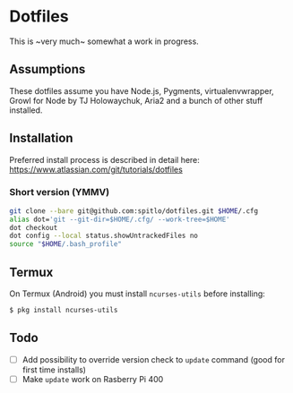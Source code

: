# Dotfiles

This is ~very much~ somewhat a work in progress.

## Assumptions

These dotfiles assume you have Node.js, Pygments, virtualenvwrapper, Growl for Node by TJ Holowaychuk, Aria2 and a bunch of other stuff installed.

## Installation

Preferred install process is described in detail here:
https://www.atlassian.com/git/tutorials/dotfiles

### Short version (YMMV)
```bash
git clone --bare git@github.com:spitlo/dotfiles.git $HOME/.cfg
alias dot='git --git-dir=$HOME/.cfg/ --work-tree=$HOME'
dot checkout
dot config --local status.showUntrackedFiles no
source "$HOME/.bash_profile"
```

## Termux

On Termux (Android) you must install `ncurses-utils` before installing:

```bash
$ pkg install ncurses-utils
```

## Todo

- [ ] Add possibility to override version check to `update` command (good for first time installs)
- [ ] Make `update` work on Rasberry Pi 400
